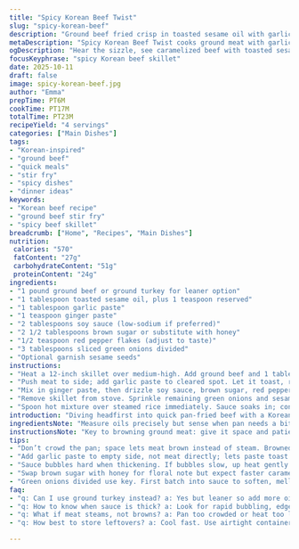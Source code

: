 ```yaml
---
title: "Spicy Korean Beef Twist"
slug: "spicy-korean-beef"
description: "Ground beef fried crisp in toasted sesame oil with garlic and ginger pastes; simmered in a sweet-salty sauce burst with soy, brown sugar, and red chili flakes. Bright green onions finish it off; serves over fluffy rice for soak-up. Quick heat, aromatic spice, caramelized edges tell you it’s ready. Swap brown sugar for honey for a floral zing; try ground turkey if beef’s gone rogue in the fridge. Sauce thickens with bubbling action—don’t rush it or flavor won’t cling right. Sesame seeds give crunch contrast. The sizzle is key—listen and smell your way to done. High sodium from soy but can adjust with low-sodium versions. Balancing fatty, savory, sweet, and spicy in each bite."
metaDescription: "Spicy Korean Beef Twist cooks ground meat with garlic paste and soy-sweet sauce, bursting with red chili flakes and green onions. Rich caramel edges, fast skillet method."
ogDescription: "Hear the sizzle, see caramelized beef with toasted sesame oil, garlic, and soy. Red chili heat and green onions finish. Fast skillet cooking, layered flavors stand out."
focusKeyphrase: "spicy Korean beef skillet"
date: 2025-10-11
draft: false
image: spicy-korean-beef.jpg
author: "Emma"
prepTime: PT6M
cookTime: PT17M
totalTime: PT23M
recipeYield: "4 servings"
categories: ["Main Dishes"]
tags:
- "Korean-inspired"
- "ground beef"
- "quick meals"
- "stir fry"
- "spicy dishes"
- "dinner ideas"
keywords:
- "Korean beef recipe"
- "ground beef stir fry"
- "spicy beef skillet"
breadcrumb: ["Home", "Recipes", "Main Dishes"]
nutrition: 
 calories: "570"
 fatContent: "27g"
 carbohydrateContent: "51g"
 proteinContent: "24g"
ingredients:
- "1 pound ground beef or ground turkey for leaner option"
- "1 tablespoon toasted sesame oil, plus 1 teaspoon reserved"
- "1 tablespoon garlic paste"
- "1 teaspoon ginger paste"
- "2 tablespoons soy sauce (low-sodium if preferred)"
- "2 1/2 tablespoons brown sugar or substitute with honey"
- "1/2 teaspoon red pepper flakes (adjust to taste)"
- "3 tablespoons sliced green onions divided"
- "Optional garnish sesame seeds"
instructions:
- "Heat a 12-inch skillet over medium-high. Add ground beef and 1 tablespoon sesame oil. Cook, breaking up meat with spoon, stirring occasionally. Look for browned edges, no pink patches left, and glistening fat in pan. Don't drain unless pool of fat exceeds 3 tablespoons; that greasy sheen carries flavor."
- "Push meat to side; add garlic paste to cleared spot. Let it toast, releasing sharp aroma, about 45 seconds. Stir with meat to mingle flavors."
- "Mix in ginger paste, then drizzle soy sauce, brown sugar, red pepper flakes, 2 tablespoons green onions, and 1 teaspoon sesame oil over everything. Stir gently. Sauce should bubble rapidly—if not, up heat slightly but watch close to avoid burning sugar. Cook until sauce thickens enough to cling to meat, roughly 5-7 minutes. Taste frequently for balance; tweak sweetness or heat now."
- "Remove skillet from stove. Sprinkle remaining green onions and sesame seeds over top for crunch and fresh bite."
- "Spoon hot mixture over steamed rice immediately. Sauce soaks in; contrast between soft grains and caramelized beef is the point. Eat while warm for best texture."
introduction: "Diving headfirst into quick pan-fried beef with a Korean kick. The skillet heats, oil toasty, ground beef hit by heat—watch for that sound, a confident sizzle, a steady pop as fat renders. No excuses for pale or rubbery meat. Garlic and ginger pastes come next, punching sharp, pungent scents into the air. Then the magical mixture—soy hugs sweetness from brown sugar, with red flakes sparking fire with every stir. Green onions add that punch of brightness that wakes the dish up, cutting through fat, balancing richness. Tried swapping brown sugar with honey once; added a floral layer, unexpected but welcomed. Protein choice flexible; turkey lightens the mood, but beef’s caramelization wins hands down. Serve over gleaming rice that silently absorbs the sauce, making every bite soulful. Watch the bubbles in the pan—they’re your cue, your timer, your signal that flavors have melded just right."
ingredientsNote: "Measure oils precisely but sense when pan needs a bit more oil for slick sauteing; too dry, beef guesses burnt edges, leathery style. Sesame oil crucial for its nutty depth—no cheap substitutes here, but if allergic, a touch of toasted peanut can step in cautiously. Garlic and ginger pastes pack power over fresh equivalents: faster release, more consistent heat distribution. Brown sugar or honey: both sweeteners deepen caramel notes, but honey shifts flavor slightly towards floral, so play depending on mood. Soy sauce—choose low-sodium to control salt punch or stick to regular if in a rush, then limit added salt elsewhere. Green onions divided in cook and garnish phase; the first batch softens pooling flavors, while the second is fresh, sharp finish. Sesame seeds optional but recommended for textural contrast and earthy crunch. Swap ground beef for turkey or plant-based crumbles, but expect flavor variance. Timing matters more than strict counts—watch bubbling sauce and aroma cues, not clock. Flour or cornstarch slurry can thicken sauce if too runny, but better practice to reduce over heat slowly."
instructionsNote: "Key to browning ground meat: give it space and patience; overcrowding steams, no crust forms. Use medium-high heat, hear the sizzle pop louder as moisture escapes. Push meat aside instead of removing from pan when adding garlic paste—letting it brown in background heat without burning essential. Garlic and ginger pastes ignite flavors fast but burn easily; watch for color shift from white to pale gold. Once saucing, stir gently—too much stirring breaks meat down; too little leaves uneven coating. Sauce thickens visibly when it bubbles hard, edges darken mildly, smell sweet-tart aroma from sugar reducing. Taste and adjust seasoning before serving; missing something? A pinch more sugar balances heat, splash more soy deepens umami. Fresh green onions last step are crucial; toss on before serving for brightness. If sauce thickens too fast, pull pan briefly off heat; keep stirring to avoid crystallizing sugar. Serve immediately—leftovers can dry out or separate sauce. Rice should be freshly cooked, steamy to capture saucy heat or dish feels flat."
tips:
- "Don’t crowd the pan; space lets meat brown instead of steam. Browned edges mean flavor bombs. Hear the sizzle pop—moisture escaping—watch pan temperature carefully. Medium-high works unless pan too thin, then lower heat. If beef sticks, pan too cold or dry."
- "Add garlic paste to empty side, not meat directly; lets paste toast gently, sharp aroma builds without burning. Burnt garlic tastes bitter. Watch color shift white to pale gold fast. Stir quickly after 30 seconds max. Timing vital here for punchy flavor."
- "Sauce bubbles hard when thickening. If bubbles slow, up heat gently but don't scorch sugar. Sugar caramelizes then darkens if too hot. Stir gently; too much breaks meat, too little clumps sauce unevenly. Taste often; heat and sweet adjust. Red pepper flakes timing adjusts spice level well."
- "Swap brown sugar with honey for floral note but expect faster caramelization. If using turkey, expect less fat; add reserved sesame oil earlier to keep slick. Fat content affects sauce adherence. Low-sodium soy reduces salt but watch balance; may need pinch sugar or pepper for harmony."
- "Green onions divided use key. First batch into sauce to soften, mellow sharpness, second fresh on top for crisp brightness. Sesame seeds optional but crunch contrast adds good texture dialogue in mouth. Use toasted seeds for nuttier depth. Timing matters; add garnish last a must."
faq:
- "q: Can I use ground turkey instead? a: Yes but leaner so add more oil. Beef caramelizes better due to fat. Turkey needs watch on drying out. Sauce sticks differently; adjust cook time a bit. Sesame oil still key for flavor punch."
- "q: How to know when sauce is thick? a: Look for rapid bubbling, edges darken slightly. Sweet-tart aroma from sugar burning signals done. If sauce runs, reduce longer. Too thick? Brief off heat, stir, helps sugar not clump or crystallize."
- "q: What if meat steams, not browns? a: Pan too crowded or heat too low. Meat releases water, won’t brown. Space pieces out or use bigger pan. Wait for sizzle louder before stirring. Also dry beef with paper towel beforehand if wet from thaw."
- "q: How best to store leftovers? a: Cool fast. Use airtight container fridge 3-4 days. Reheat gently to keep sauce creamy. Freeze okay but sauce texture may shift; thaw slow in fridge to avoid drying. Reheat with splash water or stock helps revive sauce consistency."

---
```

